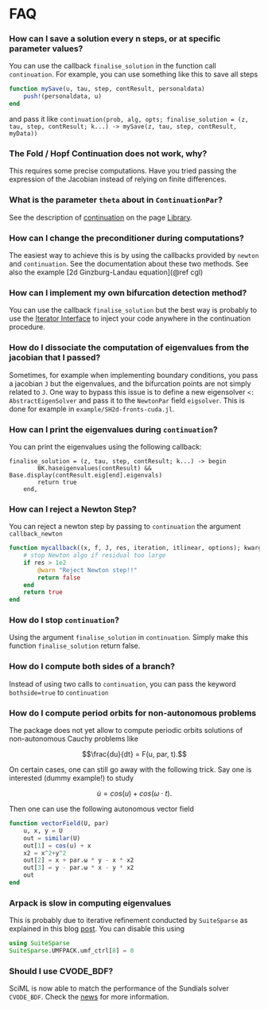# FAQ

### How can I save a solution every n steps, or at specific parameter values?

You can use the callback `finalise_solution` in the function call `continuation`. For example, you can use something like this to save all steps

```julia
function mySave(u, tau, step, contResult, personaldata)
	push!(personaldata, u)
end
```
and pass it like `continuation(prob, alg, opts; finalise_solution = (z, tau, step, contResult; k...) -> mySave(z, tau, step, contResult, myData))`

### The Fold / Hopf Continuation does not work, why?

This requires some precise computations. Have you tried passing the expression of the Jacobian instead of relying on finite differences.

### What is the parameter `theta` about in `ContinuationPar`?

See the description of [continuation](https://bifurcationkit.github.io/BifurcationKitDocs.jl/dev/library/#Continuation-1) on the page [Library](https://bifurcationkit.github.io/BifurcationKitDocs.jl/dev/library/).

### How can I change the preconditioner during computations?

The easiest way to achieve this is by using the callbacks provided by `newton` and `continuation`. See the documentation about these two methods. See also the example [2d Ginzburg-Landau equation](@ref cgl)

### How can I implement my own bifurcation detection method?

You can use the callback `finalise_solution` but the best way is probably to use the [Iterator Interface](@ref) to inject your code anywhere in the continuation procedure.

### How do I dissociate the computation of eigenvalues from the jacobian that I passed?

Sometimes, for example when implementing boundary conditions, you pass a jacobian `J` but the eigenvalues, and the bifurcation points are not simply related to `J`. One way to bypass this issue is to define a new eigensolver `<: AbstractEigenSolver` and pass it to the `NewtonPar` field `eigsolver`. This is done for example in `example/SH2d-fronts-cuda.jl`.

### How can I print the eigenvalues during `continuation`?

You can print the eigenvalues using the following callback:

```juliaw
finalise_solution = (z, tau, step, contResult; k...) -> begin
		BK.haseigenvalues(contResult) && Base.display(contResult.eig[end].eigenvals)
		return true
	end,
```

### How can I reject a Newton Step?

You can reject a newton step by passing to `continuation` the argument `callback_newton`

```julia
function mycallback((x, f, J, res, iteration, itlinear, options); kwargs...)
	# stop Newton algo if residual too large
	if res > 1e2
		@warn "Reject Newton step!!"
		return false
	end
	return true
end
```

### How do I stop `continuation`?

Using the argument `finalise_solution` in `continuation`. Simply make this function `finalise_solution` return false.

### How do I compute both sides of a branch?

Instead of using two calls to `continuation`, you can pass the keyword `bothside=true` to `continuation`

### How do I compute period orbits for non-autonomous problems

The package does not yet allow to compute periodic orbits solutions of non-autonomous Cauchy problems like

$$\frac{du}{dt}  = F(u, par, t).$$

On certain cases, one can still go away with the following trick. Say one is interested (dummy example!) to study

$$\dot u = cos(u) + cos(\omega \cdot t).$$

Then one can use the following autonomous vector field

```julia
function vectorField(U, par)
	u, x, y = U
	out = similar(U)
	out[1] = cos(u) + x
	x2 = x^2+y^2
	out[2] = x + par.ω * y - x * x2
	out[3] = y - par.ω * x - y * x2
	out
end
```

### Arpack is slow in computing eigenvalues

This is probably due to iterative refinement conducted by `SuiteSparse` as explained in this blog [post](https://discourse.julialang.org/t/some-eigenpairs-from-a-large-sparse-nonsymmetric-matrix-julia-vs-matlab/93742). You can disable this using

```julia
using SuiteSparse
SuiteSparse.UMFPACK.umf_ctrl[8] = 0
```

### Should I use CVODE_BDF?

SciML is now able to match the performance of the Sundials solver `CVODE_BDF`. Check the [news](https://sciml.ai/news/2021/05/24/QNDF/) for more information.
